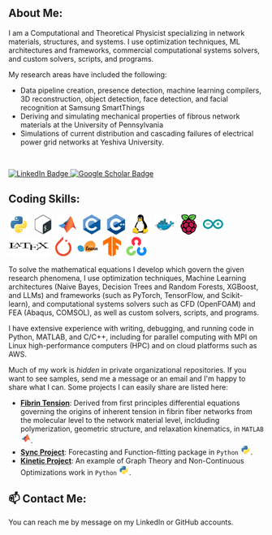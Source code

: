 ## About Me:

I am a Computational and Theoretical Physicist specializing in network materials, structures, and systems. I use optimization techniques, ML architectures and frameworks, commercial computational systems solvers, and custom solvers, scripts, and programs. 

My research areas have included the following: 
 - Data pipeline creation, presence detection, machine learning compilers, 3D reconstruction, object detection, face detection, and facial recognition at Samsung SmartThings
 - Deriving and simulating mechanical properties of fibrous network materials at the University of Pennsylvania
 - Simulations of current distribution and cascading failures of electrical power grid networks at Yeshiva University.

 &nbsp;
<div id="badges">
  <a href="https://www.linkedin.com/in/russell-s/">
    <img src="https://img.shields.io/badge/LinkedIn-blue?style=for-the-badge&logo=linkedin&logoColor=white" alt="LinkedIn Badge"/>
  </a>
  <a href="https://scholar.google.com/citations?hl=en&user=0oSU-bcAAAAJ">
    <img src="https://img.shields.io/badge/Google%20Scholar-white?style=for-the-badge&logo=googlescholar&logoColor=blue" alt="Google Scholar Badge"/>
  </a>
</div>

## Coding Skills:

<div>
  <img src="https://github.com/devicons/devicon/blob/master/icons/python/python-original.svg" title="Python" alt="Python" width="40" height="40"/>&nbsp;
  <img src="https://github.com/devicons/devicon/blob/master/icons/bash/bash-original.svg" title="Bash" alt="Bash" width="40" heigh="400"/>&nbsp;
  <img src="https://github.com/devicons/devicon/blob/master/icons/matlab/matlab-original.svg" title="MATLAB" alt="MATLAB" width="40" height="40"/>&nbsp;
  <img src="https://github.com/devicons/devicon/blob/master/icons/c/c-original.svg" title="C" alt="C" width="40" height="40"/>&nbsp;
  <img src="https://github.com/devicons/devicon/blob/master/icons/cplusplus/cplusplus-original.svg" title="C++" alt="C++" width="40" height="40"/>&nbsp;
  <img src="https://github.com/devicons/devicon/blob/master/icons/linux/linux-original.svg" title="Linux" alt="Linux" width="40" height="40" />&nbsp;
  <img src="https://github.com/devicons/devicon/blob/master/icons/docker/docker-original.svg" title="Docker" alt="Docker" width="40" height="40"/>&nbsp;
  <img src="https://github.com/devicons/devicon/blob/master/icons/raspberrypi/raspberrypi-original.svg" title="RaspberryPi" alt="RaspberryPi" width="40" height="40"/>&nbsp;
  <img src="https://github.com/devicons/devicon/blob/master/icons/arduino/arduino-original.svg" title="Arduino" alt="Arduino" width="40" height="40"/>&nbsp;
  <img src="https://github.com/devicons/devicon/blob/master/icons/latex/latex-original.svg" title="LaTeX" alt="LaTeX" width="80" height="40" style="background-color:white;"/>&nbsp;
  <img src="https://github.com/devicons/devicon/blob/master/icons/pytorch/pytorch-original.svg" title="PyTorch" alt="PyTorch" width="40" height="40" />&nbsp;
  <img src="https://github.com/devicons/devicon/blob/master/icons/scikitlearn/scikitlearn-original.svg" title="SciKit-Learn" alt="SciKit-Learn" width="40" height="40" />&nbsp;
  <img src="https://github.com/devicons/devicon/blob/master/icons/tensorflow/tensorflow-original.svg" title="TensorFlow" alt="TensorFlow" width="40" height="40" />&nbsp;
  <img src="https://github.com/devicons/devicon/blob/master/icons/opencv/opencv-original.svg" title="OpenCV" alt="OpenCV" width="40" height="40" />&nbsp;
</div>

<!--
Other Additional Options:
git? Implied...
java?
javascript?
r?
ruby?
vscode?
-->

To solve the mathematical equations I develop which govern the given research phenomena, I use optimization techniques, Machine Learning architectures (Naive Bayes, Decision Trees and Random Forests, XGBoost, and LLMs) and frameworks (such as PyTorch, TensorFlow, and Scikit-learn), and computational systems solvers such as CFD (OpenFOAM) and FEA (Abaqus, COMSOL), as well as custom solvers, scripts, and programs.

I have extensive experience with writing, debugging, and running code in Python, MATLAB, and C/C++, including for parallel computing with MPI on Linux high-performance computers (HPC) and on cloud platforms such as AWS.

Much of my work is *hidden* in private organizational repositories. If you want to see samples, send me a message or an email and I'm happy to share what I can. Some projects I can easily share are listed here:
* [**Fibrin Tension**](https://github.com/r-spiewak/fibrin-tension): Derived from first principles differential equations governing the origins of inherent tension in fibrin fiber networks from the molecular level to the network material level, inclduding polymerization, geometric structure, and relaxation kinematics, in `MATLAB` <img src="https://github.com/devicons/devicon/blob/master/icons/matlab/matlab-original.svg" title="MATLAB" alt="MATLAB" width="20" height="20"/>.
* [**Sync Project**](https://github.com/r-spiewak/sync_project): Forecasting and Function-fitting package in `Python` <img src="https://github.com/devicons/devicon/blob/master/icons/python/python-original.svg" title="Python" alt="Python" width="20" height="20"/>.
* [**Kinetic Project**](https://github.com/r-spiewak/kinetic_project): An example of Graph Theory and Non-Continuous Optimizations work in `Python` <img src="https://github.com/devicons/devicon/blob/master/icons/python/python-original.svg" title="Python" alt="Python" width="20" height="20"/>.


## 📫 Contact Me:

You can reach me by message on my LinkedIn  or GitHub accounts.

<!--
## Hi there 👋

**r-spiewak/r-spiewak** is a ✨ _special_ ✨ repository because its `README.md` (this file) appears on your GitHub profile.

Here are some ideas to get you started:

- 🔭 I’m currently working on ...
- 🌱 I’m currently learning ...
- 👯 I’m looking to collaborate on ...
- 🤔 I’m looking for help with ...
- 💬 Ask me about ...
- 📫 How to reach me: ...
- 😄 Pronouns: ...
- ⚡ Fun fact: ...
-->

